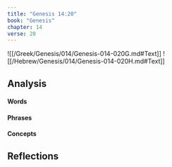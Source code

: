 ```yaml
---
title: "Genesis 14:20"
book: "Genesis"
chapter: 14
verse: 20
---
```

![[/Greek/Genesis/014/Genesis-014-020G.md#Text]]
![[/Hebrew/Genesis/014/Genesis-014-020H.md#Text]]

## Analysis

#### Words

#### Phrases

#### Concepts

## Reflections
